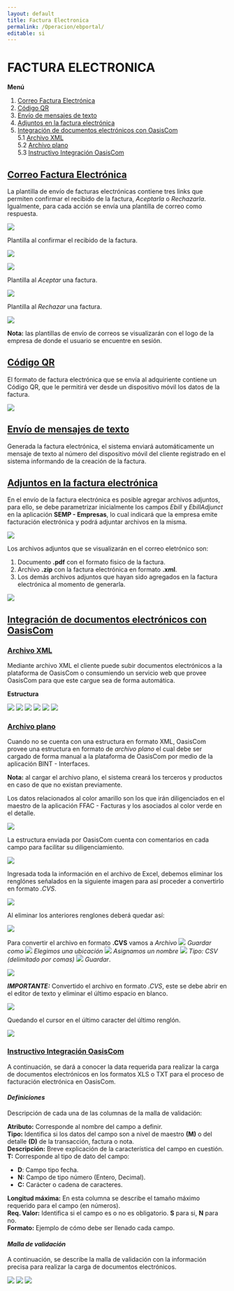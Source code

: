 ```yaml
---
layout: default
title: Factura Electronica
permalink: /Operacion/ebportal/
editable: si
---
```


# FACTURA ELECTRONICA

**Menú**  

1. [Correo Factura Electrónica](http://docs.oasiscom.com/Operacion/ebportal/#correo-factura-electrónica)  
2. [Código QR](http://docs.oasiscom.com/Operacion/ebportal/#código-qr)  
3. [Envío de mensajes de texto](http://docs.oasiscom.com/Operacion/ebportal/#envío-de-mensajes-de-texto)  
4. [Adjuntos en la factura electrónica](http://docs.oasiscom.com/Operacion/ebportal/#adjuntos-en-la-factura-electrónica)  
5. [Integración de documentos electrónicos con OasisCom](http://docs.oasiscom.com/Operacion/ebportal/#integración-de-documentos-electrónicos-con-oasiscom)  
5.1 [Archivo XML](http://docs.oasiscom.com/Operacion/ebportal/#archivo-xml)  
5.2 [Archivo plano](http://docs.oasiscom.com/Operacion/ebportal/#archivo-plano)  
5.3 [Instructivo Integración OasisCom](http://docs.oasiscom.com/Operacion/ebportal/#instructivo-integración-oasiscom)  


## [Correo Factura Electrónica](http://docs.oasiscom.com/Operacion/ebportal/#correo-factura-electrónica)

La plantilla de envío de facturas electrónicas contiene tres links que permiten confirmar el recibido de la factura, _Aceptarla_ o _Rechazarla_. Igualmente, para cada acción se envía una plantilla de correo como respuesta.  

![](ebportal.png)

Plantilla al confirmar el recibido de la factura.  

![](ebportal3.png)

![](ebportal4.png)


Plantilla al _Aceptar_ una factura.  

![](ebportal1.png)

Plantilla al _Rechazar_ una factura.  

![](ebportal2.png)

**Nota:** las plantillas de envío de correos se visualizarán con el logo de la empresa de donde el usuario se encuentre en sesión.  


## [Código QR](http://docs.oasiscom.com/Operacion/ebportal/#código-qr)

El formato de factura electrónica que se envía al adquiriente contiene un Código QR, que le permitirá ver desde un dispositivo móvil los datos de la factura.  

![](codigoqr.png)

## [Envío de mensajes de texto](http://docs.oasiscom.com/Operacion/ebportal/#envío-de-mensajes-de-texto)

Generada la factura electrónica, el sistema enviará automáticamente un mensaje de texto al número del dispositivo móvil del cliente registrado en el sistema informando de la creación de la factura.  


## [Adjuntos en la factura electrónica](http://docs.oasiscom.com/Operacion/ebportal/#adjuntos-en-la-factura-electrónica)

En el envío de la factura electrónica es posible agregar archivos adjuntos, para ello, se debe parametrizar inicialmente los campos _Ebill_ y _EbillAdjunct_ en la aplicación **SEMP - Empresas**, lo cual indicará que la empresa emite facturación electrónica y podrá adjuntar archivos en la misma.  

![](ebportal5.png)

Los archivos adjuntos que se visualizarán en el correo eletrónico son:  

1. Documento **.pdf** con el formato fisico de la factura.  
2. Archivo **.zip** con la factura electrónica en formato **.xml**.  
3. Los demás archivos adjuntos que hayan sido agregados en la factura electrónica al momento de generarla.  

![](ebportal6.png)

## [Integración de documentos electrónicos con OasisCom](http://docs.oasiscom.com/Operacion/ebportal/#integración-de-documentos-electrónicos-con-oasiscom)

### [Archivo XML](http://docs.oasiscom.com/Operacion/ebportal/#archivo-xml)

Mediante archivo XML el cliente puede subir documentos electrónicos a la plataforma de OasisCom o consumiendo un servicio web que provee OasisCom para que este cargue sea de forma automática.  

**Estructura**

![](ebportal7.png)
![](ebportal8.png)
![](ebportal9.png)
![](ebportal10.png)
![](ebportal21.png)
![](ebportal22.png)


### [Archivo plano](http://docs.oasiscom.com/Operacion/ebportal/#archivo-plano)

Cuando no se cuenta con una estructura en formato XML, OasisCom provee una estructura en formato de _archivo plano_ el cual debe ser cargado de forma manual a la plataforma de OasisCom por medio de la aplicación BINT - Interfaces.  

**Nota:** al cargar el archivo plano, el sistema creará los terceros y productos en caso de que no existan previamente.  

Los datos relacionados al color amarillo son los que irán diligenciados en el maestro de la aplicación FFAC - Facturas y los asociados al color verde en el detalle.  

![](ebportal11.png)

La estructura enviada por OasisCom cuenta con comentarios en cada campo para facilitar su diligenciamiento.  

![](ebportal15.png)


Ingresada toda la información en el archivo de Excel, debemos eliminar los renglónes señalados en la siguiente imagen para así proceder a convertirlo en formato _.CVS_.  

![](ebportal12.png)

Al eliminar los anteriores renglones deberá quedar así:  

![](ebportal13.png)

Para convertir el archivo en formato **.CVS** vamos a _Archivo ![](flecha.png) Guardar como ![](flecha.png) Elegimos una ubicación ![](flecha.png) Asignamos un nombre ![](flecha.png) Tipo: CSV (delimitado por comas) ![](flecha.png) Guardar_.  

![](ebportal14.png)

**_IMPORTANTE:_** Convertido el archivo en formato _.CVS_, este se debe abrir en el editor de texto y eliminar el último espacio en blanco.  

![](ebportal16.png)

Quedando el cursor en el último caracter del último renglón.  

![](ebportal17.png)

### [Instructivo Integración OasisCom](http://docs.oasiscom.com/Operacion/ebportal/#instructivo-integración-oasiscom)


A continuación, se dará a conocer la data requerida para realizar la carga de documentos electrónicos en los formatos XLS o TXT para el proceso de facturación electrónica en OasisCom.  

#### _Definiciones_

Descripción de cada una de las columnas de la malla de validación:  

**Atributo:** Corresponde al nombre del campo a definir.  
**Tipo:** Identifica si los datos del campo son a nivel de maestro **(M)** o del detalle **(D)** de la transacción, factura o nota.  
**Descripción:** Breve explicación de la característica del campo en cuestión.  
**T:** Corresponde al tipo de dato del campo:  

 * **D**: Campo tipo fecha.  
 * **N:** Campo de tipo número (Entero, Decimal).  
 * **C:** Carácter o cadena de caracteres.  

**Longitud máxima:** En esta columna se describe el tamaño máximo requerido para el campo (en números).  
**Req. Valor:** Identifica si el campo es o no es obligatorio. **S** para si, **N** para no.  
**Formato:** Ejemplo de cómo debe ser llenado cada campo.  


#### _Malla de validación_

A continuación, se describe la malla de validación con la información precisa para realizar la carga de documentos electrónicos.  

![](ebportal18.png)
![](ebportal19.png)
![](ebportal20.png)

